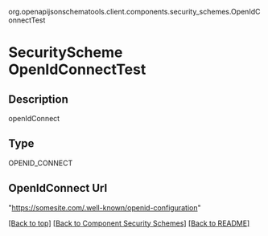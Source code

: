 org.openapijsonschematools.client.components.security_schemes.OpenIdConnectTest
# SecurityScheme OpenIdConnectTest

## Description
openIdConnect

## Type
OPENID_CONNECT

## OpenIdConnect Url
"https://somesite.com/.well-known/openid-configuration"

[[Back to top]](#top) [[Back to Component Security Schemes]](../../../README.md#Component-SecuritySchemes) [[Back to README]](../../../README.md)
